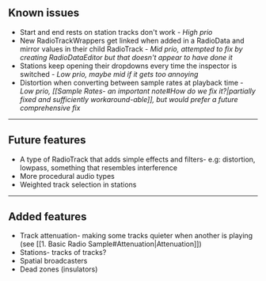 ## Known issues
- Start and end rests on station tracks don't work - *High prio*
- New RadioTrackWrappers get linked when added in a RadioData and mirror values in their child RadioTrack - *Mid prio, attempted to fix by creating RadioDataEditor but that doesn't appear to have done it*
- Stations keep opening their dropdowns every time the inspector is switched - *Low prio, maybe mid if it gets too annoying*
- Distortion when converting between sample rates at playback time - *Low prio, [[Sample Rates- an important note#How do we fix it?|partially fixed and sufficiently workaround-able]], but would prefer a future comprehensive fix*

---
## Future features
- A type of RadioTrack that adds simple effects and filters- e.g: distortion, lowpass, something that resembles interference
- More procedural audio types
- Weighted track selection in stations

---
## Added features
- Track attenuation- making some tracks quieter when another is playing (see [[1. Basic Radio Sample#Attenuation|Attenuation]])
- Stations- tracks of tracks?
- Spatial broadcasters
- Dead zones (insulators)